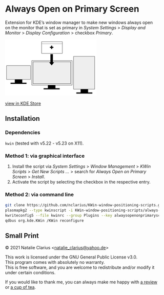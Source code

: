 # Always Open on Primary Screen

Extension for KDE’s window manager to make new windows always open on the monitor that is set as primary in *System Settings* > *Display and Monitor* > *Display Configuration* > checkbox *Primary*.

![icon](img/icon_small.png)

[view in KDE Store](https://store.kde.org/p/1617641)



## Installation

### Dependencies

`kwin` (tested with v5.22 - v5.23 on X11).

### Method 1: via graphical interface

1. Install the script via *System Settings* > *Window Management* > *KWin Scripts* > *Get New Scripts …* > search for *Always Open on Primary Screen* > *Install*.
2. Activate the script by selecting the checkbox in the respective entry.

### Method 2: via command line

```bash
git clone https://github.com/nclarius/KWin-window-positioning-scripts.git
plasmapkg2 --type kwinscript -i KWin-window-positioning-scripts/always-open-on-primary-screen
kwriteconfig5 --file kwinrc --group Plugins --key alwaysopenonprimaryscreenEnabled true
qdbus org.kde.KWin /KWin reconfigure
```



## Small Print

© 2021 Natalie Clarius \<natalie_clarius@yahoo.de\>

This work is licensed under the GNU General Public License v3.0.  
This program comes with absolutely no warranty.  
This is free software, and you are welcome to redistribute and/or modify it under certain conditions.  

If you would like to thank me, you can always make me happy with [a review](https://store.kde.org/p/1617641) or [a cup of tea](https://www.buymeacoffee.com/nclarius).

